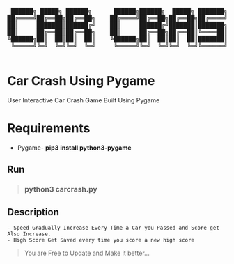 <pre>
 ██████╗ █████╗ ██████╗      ██████╗██████╗  █████╗ ███████╗██╗  ██╗
██╔════╝██╔══██╗██╔══██╗    ██╔════╝██╔══██╗██╔══██╗██╔════╝██║  ██║
██║     ███████║██████╔╝    ██║     ██████╔╝███████║███████╗███████║
██║     ██╔══██║██╔══██╗    ██║     ██╔══██╗██╔══██║╚════██║██╔══██║
╚██████╗██║  ██║██║  ██║    ╚██████╗██║  ██║██║  ██║███████║██║  ██║
 ╚═════╝╚═╝  ╚═╝╚═╝  ╚═╝     ╚═════╝╚═╝  ╚═╝╚═╝  ╚═╝╚══════╝╚═╝  ╚═╝
                                                                    
</pre>


# Car Crash Using Pygame

User Interactive Car Crash Game Built Using Pygame   


# Requirements

- Pygame- **pip3 install python3-pygame**


## Run
>### **python3 carcrash.py** 

## Description
	- Speed Gradually Increase Every Time a Car you Passed and Score get Also Increase.
	- High Score Get Saved every time you score a new high score 
	
> You are Free to Update and Make it better... 
